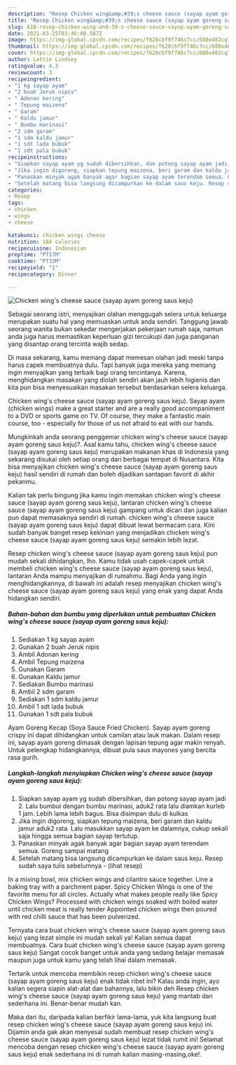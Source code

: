 ```yaml
---
description: "Resep Chicken wing&amp;#39;s cheese sauce (sayap ayam goreng saus keju) yang nikmat dan Mudah Dibuat"
title: "Resep Chicken wing&amp;#39;s cheese sauce (sayap ayam goreng saus keju) yang nikmat dan Mudah Dibuat"
slug: 618-resep-chicken-wing-and-39-s-cheese-sauce-sayap-ayam-goreng-saus-keju-yang-nikmat-dan-mudah-dibuat
date: 2021-03-25T03:46:00.587Z
image: https://img-global.cpcdn.com/recipes/f620cbf9f746c7cc/680x482cq70/chicken-wings-cheese-sauce-sayap-ayam-goreng-saus-keju-foto-resep-utama.jpg
thumbnail: https://img-global.cpcdn.com/recipes/f620cbf9f746c7cc/680x482cq70/chicken-wings-cheese-sauce-sayap-ayam-goreng-saus-keju-foto-resep-utama.jpg
cover: https://img-global.cpcdn.com/recipes/f620cbf9f746c7cc/680x482cq70/chicken-wings-cheese-sauce-sayap-ayam-goreng-saus-keju-foto-resep-utama.jpg
author: Lettie Lindsey
ratingvalue: 4.3
reviewcount: 3
recipeingredient:
- "1 kg sayap ayam"
- "2 buah Jeruk nipis"
- " Adonan kering"
- " Tepung maizena"
- " Garam"
- " Kaldu jamur"
- " Bumbu marinasi"
- "2 sdm garam"
- "1 sdm kaldu jamur"
- "1 sdt lada bubuk"
- "1 sdt pala bubuk"
recipeinstructions:
- "Siapkan sayap ayam yg sudah dibersihkan, dan potong sayap ayam jadi 2. Lalu bumbui dengan bumbu marinasi, aduk2 rata lalu diamkan kurleb 1 jam. Lebih lama lebih bagus. Bisa disimpan dulu di kulkas"
- "Jika ingin digoreng, siapkan tepung maizena, beri garam dan kaldu jamur aduk2 rata. Lalu masukkan sayap ayam ke dalamnya, cukup sekali saja hingga semua bagian sayap tertutup."
- "Panaskan minyak agak banyak agar bagian sayap ayam terendam semua. Goreng sampai matang"
- "Setelah matang bisa langsung dicampurkan ke dalam saus keju. Resep sudah saya tulis sebelumnya           (lihat resep)"
categories:
- Resep
tags:
- chicken
- wings
- cheese

katakunci: chicken wings cheese 
nutrition: 184 calories
recipecuisine: Indonesian
preptime: "PT17M"
cooktime: "PT33M"
recipeyield: "1"
recipecategory: Dinner

---
```



![Chicken wing&#39;s cheese sauce (sayap ayam goreng saus keju)](https://img-global.cpcdn.com/recipes/f620cbf9f746c7cc/680x482cq70/chicken-wings-cheese-sauce-sayap-ayam-goreng-saus-keju-foto-resep-utama.jpg)

Sebagai seorang istri, menyajikan olahan menggugah selera untuk keluarga merupakan suatu hal yang memuaskan untuk anda sendiri. Tanggung jawab seorang  wanita bukan sekedar mengerjakan pekerjaan rumah saja, namun anda juga harus memastikan keperluan gizi tercukupi dan juga panganan yang disantap orang tercinta wajib sedap.

Di masa  sekarang, kamu memang dapat memesan olahan jadi meski tanpa harus capek membuatnya dulu. Tapi banyak juga mereka yang memang ingin menyajikan yang terbaik bagi orang tercintanya. Karena, menghidangkan masakan yang diolah sendiri akan jauh lebih higienis dan kita pun bisa menyesuaikan masakan tersebut berdasarkan selera keluarga. 

Chicken wing&#39;s cheese sauce (sayap ayam goreng saus keju). Sayap ayam (chicken wings) make a great starter and are a really good accompaniment to a DVD or sports game on TV. Of course, they make a fantastic main course, too - especially for those of us not afraid to eat with our hands.

Mungkinkah anda seorang penggemar chicken wing&#39;s cheese sauce (sayap ayam goreng saus keju)?. Asal kamu tahu, chicken wing&#39;s cheese sauce (sayap ayam goreng saus keju) merupakan makanan khas di Indonesia yang sekarang disukai oleh setiap orang dari berbagai tempat di Nusantara. Kita bisa menyajikan chicken wing&#39;s cheese sauce (sayap ayam goreng saus keju) hasil sendiri di rumah dan boleh dijadikan santapan favorit di akhir pekanmu.

Kalian tak perlu bingung jika kamu ingin memakan chicken wing&#39;s cheese sauce (sayap ayam goreng saus keju), lantaran chicken wing&#39;s cheese sauce (sayap ayam goreng saus keju) gampang untuk dicari dan juga kalian pun dapat memasaknya sendiri di rumah. chicken wing&#39;s cheese sauce (sayap ayam goreng saus keju) dapat dibuat lewat bermacam cara. Kini sudah banyak banget resep kekinian yang menjadikan chicken wing&#39;s cheese sauce (sayap ayam goreng saus keju) semakin lebih lezat.

Resep chicken wing&#39;s cheese sauce (sayap ayam goreng saus keju) pun mudah sekali dihidangkan, lho. Kamu tidak usah capek-capek untuk membeli chicken wing&#39;s cheese sauce (sayap ayam goreng saus keju), lantaran Anda mampu menyajikan di rumahmu. Bagi Anda yang ingin menghidangkannya, di bawah ini adalah resep menyajikan chicken wing&#39;s cheese sauce (sayap ayam goreng saus keju) yang enak yang dapat Anda hidangkan sendiri.

<!--inarticleads1-->

##### Bahan-bahan dan bumbu yang diperlukan untuk pembuatan Chicken wing&#39;s cheese sauce (sayap ayam goreng saus keju):

1. Sediakan 1 kg sayap ayam
1. Gunakan 2 buah Jeruk nipis
1. Ambil  Adonan kering
1. Ambil  Tepung maizena
1. Gunakan  Garam
1. Gunakan  Kaldu jamur
1. Sediakan  Bumbu marinasi
1. Ambil 2 sdm garam
1. Sediakan 1 sdm kaldu jamur
1. Ambil 1 sdt lada bubuk
1. Gunakan 1 sdt pala bubuk


Ayam Goreng Kecap (Soya Sauce Fried Chicken). Sayap ayam goreng crispy ini dapat dihidangkan untuk camilan atau lauk makan. Dalam resep ini, sayap ayam goreng dimasak dengan lapisan tepung agar makin renyah. Untuk pelengkap hidangkannya, dibuat pula saus mayones yang bercita rasa gurih. 

<!--inarticleads2-->

##### Langkah-langkah menyiapkan Chicken wing&#39;s cheese sauce (sayap ayam goreng saus keju):

1. Siapkan sayap ayam yg sudah dibersihkan, dan potong sayap ayam jadi 2. Lalu bumbui dengan bumbu marinasi, aduk2 rata lalu diamkan kurleb 1 jam. Lebih lama lebih bagus. Bisa disimpan dulu di kulkas
1. Jika ingin digoreng, siapkan tepung maizena, beri garam dan kaldu jamur aduk2 rata. Lalu masukkan sayap ayam ke dalamnya, cukup sekali saja hingga semua bagian sayap tertutup.
1. Panaskan minyak agak banyak agar bagian sayap ayam terendam semua. Goreng sampai matang
1. Setelah matang bisa langsung dicampurkan ke dalam saus keju. Resep sudah saya tulis sebelumnya -           (lihat resep)


In a mixing bowl, mix chicken wings and cilantro sauce together. Line a baking tray with a parchment paper. Spicy Chicken Wings is one of the favorite menu for all circles. Actually what makes people really like Spicy Chicken Wings? Processed with chicken wings soaked with boiled water until chicken meat is really tender Appointed chicken wings then poured with red chilli sauce that has been pulverized. 

Ternyata cara buat chicken wing&#39;s cheese sauce (sayap ayam goreng saus keju) yang lezat simple ini mudah sekali ya! Kalian semua dapat membuatnya. Cara buat chicken wing&#39;s cheese sauce (sayap ayam goreng saus keju) Sangat cocok banget untuk anda yang sedang belajar memasak maupun juga untuk kamu yang telah lihai dalam memasak.

Tertarik untuk mencoba membikin resep chicken wing&#39;s cheese sauce (sayap ayam goreng saus keju) enak tidak ribet ini? Kalau anda ingin, ayo kalian segera siapin alat-alat dan bahannya, lalu bikin deh Resep chicken wing&#39;s cheese sauce (sayap ayam goreng saus keju) yang mantab dan sederhana ini. Benar-benar mudah kan. 

Maka dari itu, daripada kalian berfikir lama-lama, yuk kita langsung buat resep chicken wing&#39;s cheese sauce (sayap ayam goreng saus keju) ini. Dijamin anda gak akan menyesal sudah membuat resep chicken wing&#39;s cheese sauce (sayap ayam goreng saus keju) lezat tidak rumit ini! Selamat mencoba dengan resep chicken wing&#39;s cheese sauce (sayap ayam goreng saus keju) enak sederhana ini di rumah kalian masing-masing,oke!.

